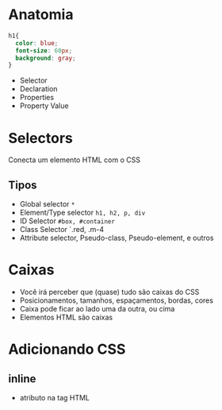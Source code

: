 # Anatomia

```css
h1{
  color: blue;
  font-size: 60px;
  background: gray;
}
```
* Selector
* Declaration
* Properties
* Property Value

# Selectors 

Conecta um elemento HTML com o CSS

## Tipos 

* Global selector `*`
* Element/Type selector `h1, h2, p, div`
* ID Selector `#box, #container`
* Class Selector `.red, .m-4
* Attribute selector, Pseudo-class, Pseudo-element, e outros

# Caixas 

* Você irá perceber que (quase) tudo são caixas do CSS
* Posicionamentos, tamanhos, espaçamentos, bordas, cores
* Caixa pode ficar ao lado uma da outra, ou cima
* Elementos HTML são caixas

# Adicionando CSS

## inline

* atributo na tag HTML 
<div style="background-color: red; color: #FFFFFF;">

## <style> dentro do HTML, normalmente é colocado dentro da tag <head>

* tag html que irá conter o css

## <link>

* arquivo de css externo

## @import

* arquivo css externo

# A Cascata (cascading)

A escolha do browser de qual regra aplicar, caso haja muitas regras para o mesmo elemento. 

* Seu estilo é lido de cima para baixo.

É levado em consideração 3 fatores

1. Origem do estilo
2. Especificidade
3. Importância

### Origem do estilo

inline > tag style > tag link

### Especificidade

É um cálculo matemático, onde, cada tipo de seletor e origem do estilo, possuem valores a serem considerados.

0. Universal selector, combinators e negation pseudo-class (:not())
1. Element type selector e pseudo-elements (::before, ::after)
10. Classes e attribute selectors ([type="radio"])
100. ID selector
1000. Inline

### A regra !important

* cuidado, evite o uso
* não é considerado uma boa prática
* quebra o fluxo natural da cascata

# At-rules

* Está relacionado ao comportamento do CSS
* começa com o sinal de `@` seguido do identificador e valor

## Exemplos comuns 

- @import /* incluir um CSS externo */
- @media /* regras condicionais para dispositivos */
- @font-face /* fontes externas */
- @keyframes /* Animation */

@import url("http://fonts.googleapis");

@media (min-width: 500px){
  /* rules here */
}

@font-face{
  /* rules here */
}

@keyframes nameofanimation{
  /* rules here */
} 

```

